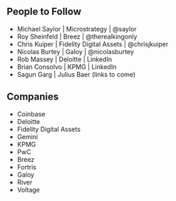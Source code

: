 ## People to Follow 

- Michael Saylor | Microstrategy | @saylor
- Roy Sheinfeld | Breez | @therealkingonly
- Chris Kuiper | Fidelity Digital Assets | @chrisjkuiper
- Nicolas Burtey | Galoy | @nicolasburtey
- Rob Massey | Deloitte | LinkedIn
- Brian Consolvo | KPMG | LinkedIn
- Sagun Garg | Julius Baer
(links to come)

## Companies 

- Coinbase
- Deloitte
- Fidelity Digital Assets
- Gemini
- KPMG
- PwC
- Breez
- Fortris
- Galoy
- River
- Voltage 
